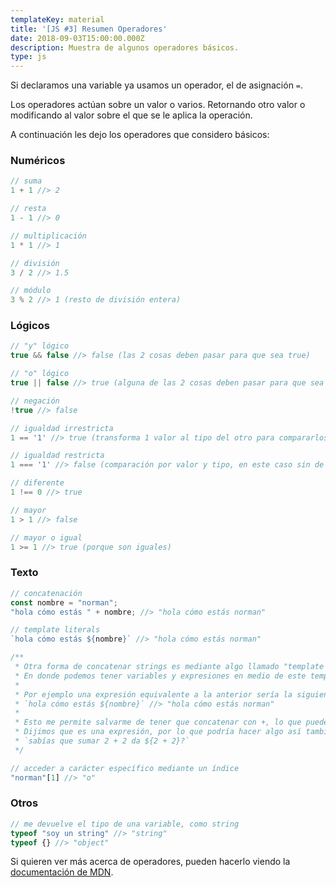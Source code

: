 ```yaml
---
templateKey: material
title: '[JS #3] Resumen Operadores'
date: 2018-09-03T15:00:00.000Z
description: Muestra de algunos operadores básicos.
type: js
---
```

Si declaramos una variable ya usamos un operador, el de asignación `=`.

Los operadores actúan sobre un valor o varios. Retornando otro valor o modificando al valor sobre el que se le aplica la operación.

A continuación les dejo los operadores que considero básicos:

### Numéricos
```javascript
// suma
1 + 1 //> 2

// resta
1 - 1 //> 0

// multiplicación
1 * 1 //> 1

// división
3 / 2 //> 1.5

// módulo
3 % 2 //> 1 (resto de división entera)
```

### Lógicos
```javascript
// "y" lógico
true && false //> false (las 2 cosas deben pasar para que sea true)

// "o" lógico
true || false //> true (alguna de las 2 cosas deben pasar para que sea true)

// negación
!true //> false

// igualdad irrestricta
1 == '1' //> true (transforma 1 valor al tipo del otro para compararlos, entonces solo termina comparando por valor y no por tipo)

// igualdad restricta
1 === '1' //> false (comparación por valor y tipo, en este caso sin de diferentes tipos los valores, como regla general siempre usar este operador)

// diferente
1 !== 0 //> true

// mayor
1 > 1 //> false

// mayor o igual
1 >= 1 //> true (porque son iguales)
```

### Texto
```javascript
// concatenación
const nombre = "norman";
"hola cómo estás " + nombre; //> "hola cómo estás norman"

// template literals
`hola cómo estás ${nombre}` //> "hola cómo estás norman"

/**
 * Otra forma de concatenar strings es mediante algo llamado "template literals" o traducido: "Plantillas de cadena de texto"
 * En donde podemos tener variables y expresiones en medio de este template literal encerrando la expresión en ${expresión}
 *
 * Por ejemplo una expresión equivalente a la anterior sería la siguiente:
 * `hola cómo estás ${nombre}` //> "hola cómo estás norman"
 *
 * Esto me permite salvarme de tener que concatenar con +, lo que puede ser molesto según el tipo de expresión que tenga.
 * Dijimos que es una expresión, por lo que podría hacer algo así también:
 * `sabías que sumar 2 + 2 da ${2 + 2}?`
 */

// acceder a carácter específico mediante un índice
"norman"[1] //> "o"
```

### Otros
```javascript
// me devuelve el tipo de una variable, como string
typeof "soy un string" //> "string"
typeof {} //> "object"
```

Si quieren ver más acerca de operadores, pueden hacerlo viendo la [documentación de MDN](https://developer.mozilla.org/es/docs/Web/JavaScript/Guide/Expressions_and_Operators).
